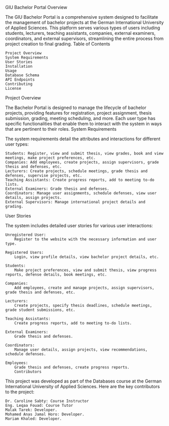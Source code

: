 GIU Bachelor Portal
Overview

The GIU Bachelor Portal is a comprehensive system designed to facilitate the management of bachelor projects at the German International University of Applied Sciences. This platform serves various types of users including students, lecturers, teaching assistants, companies, external examiners, coordinators, and external supervisors, streamlining the entire process from project creation to final grading.
Table of Contents

    Project Overview
    System Requirements
    User Stories
    Installation
    Usage
    Database Schema
    API Endpoints
    Contributing
    License

Project Overview

The Bachelor Portal is designed to manage the lifecycle of bachelor projects, providing features for registration, project assignment, thesis submission, grading, meeting scheduling, and more. Each user type has specific functionalities that enable them to interact with the system in ways that are pertinent to their roles.
System Requirements

The system requirements detail the attributes and interactions for different user types:

    Students: Register, view and submit thesis, view grades, book and view meetings, make project preferences, etc.
    Companies: Add employees, create projects, assign supervisors, grade thesis and defenses, etc.
    Lecturers: Create projects, schedule meetings, grade thesis and defenses, supervise projects, etc.
    Teaching Assistants: Create progress reports, add to meeting to-do lists.
    External Examiners: Grade thesis and defenses.
    Coordinators: Manage user assignments, schedule defenses, view user details, assign projects.
    External Supervisors: Manage international project details and grading.

User Stories

The system includes detailed user stories for various user interactions:

    Unregistered User:
        Register to the website with the necessary information and user type.

    Registered Users:
        Login, view profile details, view bachelor project details, etc.

    Students:
        Make project preferences, view and submit thesis, view progress reports, defense details, book meetings, etc.

    Companies:
        Add employees, create and manage projects, assign supervisors, grade thesis and defenses, etc.

    Lecturers:
        Create projects, specify thesis deadlines, schedule meetings, grade student submissions, etc.

    Teaching Assistants:
        Create progress reports, add to meeting to-do lists.

    External Examiners:
        Grade thesis and defenses.

    Coordinators:
        Manage user details, assign projects, view recommendations, schedule defenses.

    Employees:
        Grade thesis and defenses, create progress reports.
        Contributors

This project was developed as part of the Databases course at the German International University of Applied Sciences. Here are the key contributors to the project:

    Dr. Caroline Sabty: Course Instructor
    Eng. Leqaa Fouad: Course Tutor
    Malak Tarek: Developer.
    Mohamed Anas Jamal Horo: Developer.
    Mariam Khaled: Developer.
